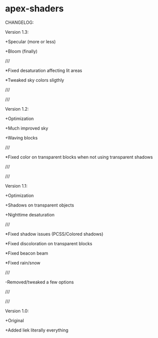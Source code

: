 # apex-shaders

CHANGELOG:

Version 1.3:

+Specular (more or less)

+Bloom (finally)

///

*Fixed desaturation affecting lit areas

*Tweaked sky colors sligthly

///

///

Version 1.2:

+Optimization

+Much improved sky

+Waving blocks

///

*Fixed color on transparent blocks when not using transparent shadows

///

///

Version 1.1:

+Optimization

+Shadows on transparent objects

+Nighttime desaturation

///

*Fixed shadow issues (PCSS/Colored shadows)

*Fixed discoloration on transparent blocks

*Fixed beacon beam

*Fixed rain/snow

///

-Removed/tweaked a few options

///

///

Version 1.0:

+Original

+Added liek literally everything
